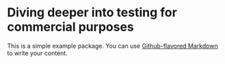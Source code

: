 # Diving deeper into testing for commercial purposes

This is a simple example package. You can use
[Github-flavored Markdown](https://guides.github.com/features/mastering-markdown/)
to write your content.